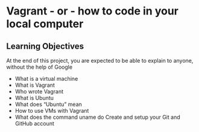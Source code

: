 # Vagrant - or - how to code in your local computer

## Learning Objectives

At the end of this project, you are expected to be able to explain to anyone, without the help of Google

* What is a virtual machine
* What is Vagrant
* Who wrote Vagrant
* What is Ubuntu
* What does “Ubuntu” mean
* How to use VMs with Vagrant
* What does the command uname do
Create and setup your Git and GitHub account

